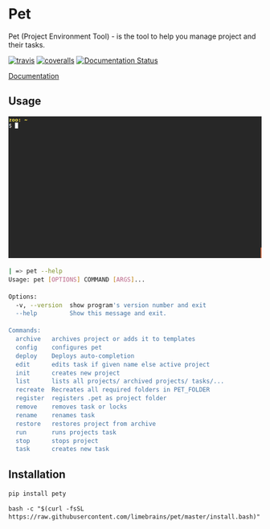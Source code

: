 
# Pet
 
Pet (Project Environment Tool) - is the tool to help you manage project and their tasks. 

[![travis](https://img.shields.io/travis/limebrains/pet.svg)](https://travis-ci.org/limebrains/pet)
[![coveralls](https://coveralls.io/repos/limebrains/pet/badge.svg?branch=master&service=github)](https://coveralls.io/github/limebrains/pet?branch=master)
[![Documentation Status](https://readthedocs.org/projects/pet-project-environment-tool/badge/?version=latest)](http://pet-project-environment-tool.readthedocs.io/en/latest/?badge=latest)

[Documentation](http://pet-project-environment-tool.readthedocs.io/en/latest/?badge=latest) 

## Usage

![Usage](./pet.gif)


```bash
| => pet --help
Usage: pet [OPTIONS] COMMAND [ARGS]...

Options:
  -v, --version  show program's version number and exit
  --help         Show this message and exit.

Commands:
  archive   archives project or adds it to templates
  config    configures pet
  deploy    Deploys auto-completion
  edit      edits task if given name else active project
  init      creates new project
  list      lists all projects/ archived projects/ tasks/...
  recreate  Recreates all required folders in PET_FOLDER
  register  registers .pet as project folder
  remove    removes task or locks
  rename    renames task
  restore   restores project from archive
  run       runs projects task
  stop      stops project
  task      creates new task

```

## Installation

```
pip install pety
```

```
bash -c "$(curl -fsSL https://raw.githubusercontent.com/limebrains/pet/master/install.bash)"
```
